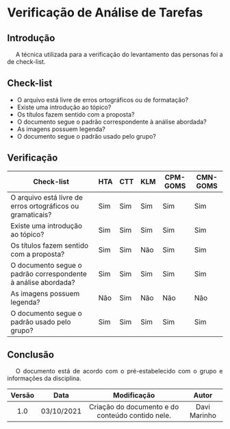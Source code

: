 # Verificação de Análise de Tarefas

## Introdução
<p style="text-indent: 20px; text-align: justify">
A técnica utilizada para a verificação do levantamento das personas foi a de check-list.
</p>

## Check-list 
* O arquivo está livre de erros ortográficos ou de formatação?
* Existe uma introdução ao tópico?
* Os títulos fazem sentido com a proposta?
* O documento segue o padrão correspondente à análise abordada?
* As imagens possuem legenda?
* O documento segue o padrão usado pelo grupo?

## Verificação

| Check-list                                                    | HTA | CTT | KLM | CPM-GOMS | CMN-GOMS |
|---|---|---|---|---|---|
| O arquivo está livre de erros ortográficos ou gramaticais?    | Sim | Sim | Sim | Sim | Sim |
| Existe uma introdução ao tópico?                              | Sim | Sim | Sim | Sim | Sim |
| Os títulos fazem sentido com a proposta?                      | Sim | Sim | Não | Sim | Sim |
| O documento segue o padrão correspondente à análise abordada? | Sim | Sim | Sim | Sim | Sim |
| As imagens possuem legenda?                                   | Não | Sim | Não | Não | Não |
| O documento segue o padrão usado pelo grupo?                  | Sim | Sim | Sim | Sim | Sim |


## Conclusão
<p style="text-indent: 20px; text-align: justify">
O documento está de acordo com o pré-estabelecido com o grupo e informações da disciplina.
</p>

| Versão | Data| Modificação|Autor|
| :--: | :--: | :--: | :--:|
| 1.0 | 03/10/2021 | Criação do documento e do conteúdo contido nele. | Davi Marinho |